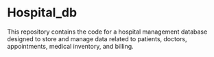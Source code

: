 # Hospital_db
This repository contains the code for a hospital management database designed to store and manage data related to patients, doctors, appointments, medical inventory, and billing.
